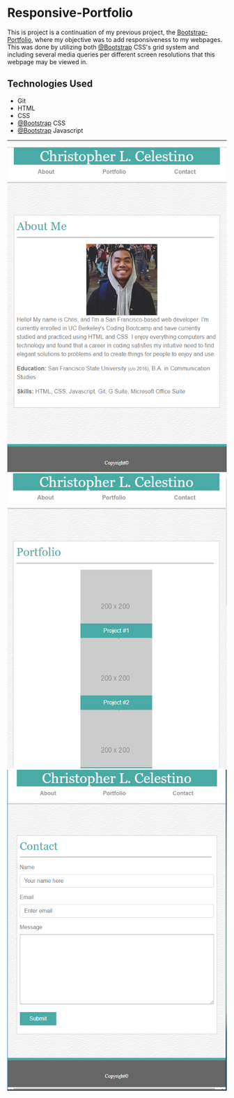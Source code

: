 # Responsive-Portfolio
 
 This is project is a continuation of my previous project, the [Bootstrap-Portfolio](https://github.com/BAANG/Bootstrap-Portfolio), where my objective was to add responsiveness to my webpages. This was done by utilizing both [@Bootstrap](https://github.com/twbs/bootstrap) CSS's grid system and including several media queries per different screen resolutions that this webpage may be viewed in.

## Technologies Used
* Git
* HTML
* CSS
* [@Bootstrap](https://github.com/twbs/bootstrap) CSS
* [@Bootstrap](https://github.com/twbs/bootstrap) Javascript

---

![Index Responsive](assets/images/index-responsive.PNG)
![Portfolio Responsive](assets/images/portfolio-responsive.png)
![Contact Responsive](assets/images/contact-responsive.png)